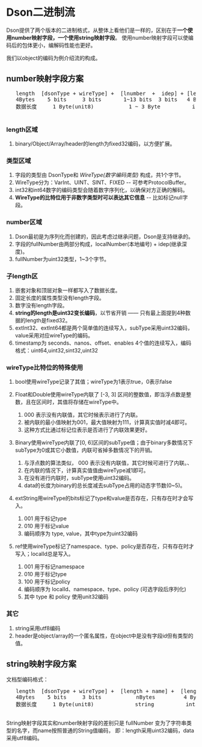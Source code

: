 # Dson二进制流

Dson提供了两个版本的二进制格式，从整体上看他们是一样的，区别在于**一个使用number映射字段，一个使用string映射字段**。
使用number映射字段可以使编码后的包体更小，编解码性能也更好。

我们以object的编码为例介绍流的构成。

## number映射字段方案

  <pre>
   length  [dsonType + wireType] +  [lnumber  +  idep] + [length] + [subType] + [data] ...
   4Bytes    5 bits     3 bits       1~13 bits  3 bits   4 Bytes     1~5 Byte     0~n Bytes
   数据长度     1 Byte(unit8)           1 ~ 3 Byte          int32     unit32/Byte
  </pre>

### length区域

1. binary/Object/Array/header的length为fixed32编码，以方便扩展。

### 类型区域

1. 字段的类型由 DsonType和 *WireType(数字编码类型)* 构成，共1个字节。
2. WireType分为：VarInt、UINT、SINT、FIXED -- 可参考ProtocolBuffer。
3. int32和int64数字的编码类型会随着数字序列化，以确保对方正确的解码。
4. **WireType的比特位用于非数字类型时可以表达其它信息** -- 比如标记null字段。

### number区域

1. Dson最初是为序列化而创建的，因此考虑过继承问题，Dson是支持继承的。
2. 字段的fullNumber由两部分构成，localNumber(本地编号)  + idep(继承深度)。
3. fullNumber为uint32类型，1~3个字节。

### 子length区

1. 嵌套对象和顶层对象一样都写入了数据长度。
2. 固定长度的属性类型没有length字段。
3. 数字没有length字段。
4. **string的length是uint32变长编码**，以节省开销 —— 只有最上面提到4种数据的length是fixed32。
5. extInt32、extInt64都是两个简单值的连续写入，subType采用uint32编码，value采用对应wireType的编码。
6. timestamp为 seconds、nanos、offset、enables 4个值的连续写入，编码格式：uint64,uint32,sint32,uint32

### wireType比特位的特殊使用

1. bool使用wireType记录了其值；wireType为1表示true，0表示false
2. Float和Double使用wireType内联了 \[-3, 3] 区间的整数值，即当浮点数是整数，且在区间时，其值将存储在wireType中。
    1. 000 表示没有内联值，其它时候表示进行了内联。
    2. 被内联的最小值映射为001，最大值映射为111，计算真实值时减4即可。
    3. 这种方式比通过标记位表示是否进行了内联效果更好。

3. Binary使用wireType内联了\[0, 6]区间的subType值；由于binary多数情况下subType为0或其它小数值，内联可省掉多数情况下的开销。
    1. 与浮点数的算法类似， 000 表示没有内联值，其它时候可进行了内联。、
    2. 在内联的情况下，计算真实值值由wireType减1即可。
    3. 在没有进行内联时，subType使用uint32编码。
    4. data的长度为binary的总长度减去subType占用的动态字节数(0~5)。

4. extString用wireType的bits标记了type和value是否存在，只有存在时才会写入。
    1. 001 用于标记type
    2. 010 用于标记value
    3. 编码顺序为 type, value，其中type为uint32编码

5. ref使用wireType标记了namespace、type、policy是否存在，只有存在时才写入；localId总是写入。
    1. 001 用于标记namespace
    2. 010 用于标记type
    3. 100 用于标记policy
    4. 编码顺序为 localId、namespace、type、policy (可选字段后序列化)
    5. 其中 type 和 policy 使用unit32编码

### 其它

1. string采用utf8编码
2. header是object/array的一个匿名属性，在object中是没有字段id但有类型的值。

## string映射字段方案

  <p>
  文档型编码格式：
  <pre>
   length  [dsonType + wireType] +  [length + name] +  [length] + [subType] + [data] ...
   4Bytes    5 bits     3 bits           nBytes         4 Bytes    1~5 Byte   0~n Bytes
   数据长度     1 Byte(unit8)             string          int32    unit32/Byte
  </pre>

String映射字段其实和number映射字段的差别只是 fullNumber 变为了字符串类型的名字，而name按照普通的String值编码，
即：length采用uint32编码，data采用utf8编码。